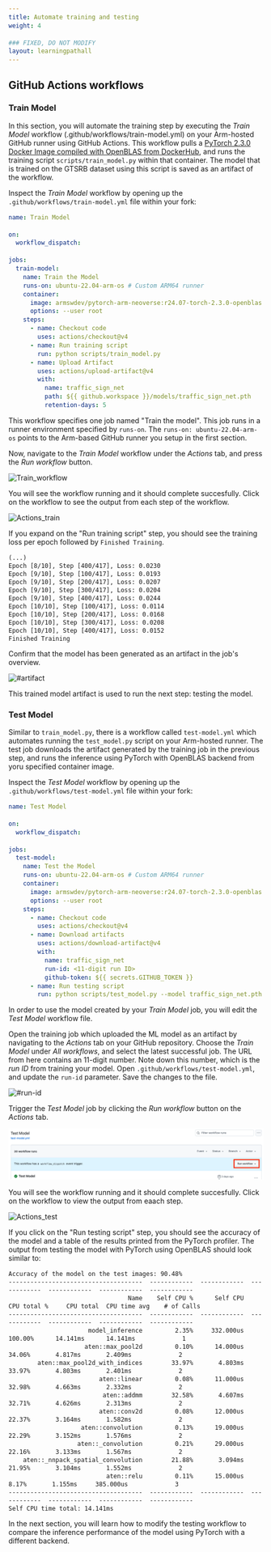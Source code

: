 ```yaml
---
title: Automate training and testing
weight: 4

### FIXED, DO NOT MODIFY
layout: learningpathall
---
```


## GitHub Actions workflows

### Train Model

In this section, you will automate the training step by executing the _Train Model_ workflow (.github/workflows/train-model.yml) on your Arm-hosted GitHub runner using GitHub Actions. This workflow pulls a [PyTorch 2.3.0 Docker Image compiled with OpenBLAS from DockerHub](https://hub.docker.com/r/armswdev/pytorch-arm-neoverse), and runs the training script `scripts/train_model.py` within that container. The model that is trained on the GTSRB dataset using this script is saved as an artifact of the workflow. 

Inspect the _Train Model_ workflow by opening up the `.github/workflows/train-model.yml` file within your fork:

```yaml
name: Train Model

on:
  workflow_dispatch:

jobs:
  train-model:
    name: Train the Model
    runs-on: ubuntu-22.04-arm-os # Custom ARM64 runner
    container:
      image: armswdev/pytorch-arm-neoverse:r24.07-torch-2.3.0-openblas
      options: --user root
    steps:
      - name: Checkout code
        uses: actions/checkout@v4
      - name: Run training script
        run: python scripts/train_model.py
      - name: Upload Artifact
        uses: actions/upload-artifact@v4
        with:
          name: traffic_sign_net
          path: ${{ github.workspace }}/models/traffic_sign_net.pth
          retention-days: 5
```
This workflow specifies one job named "Train the model". This job runs in a runner environment specified by `runs-on`. The `runs-on: ubuntu-22.04-arm-os` points to the Arm-based GitHub runner you setup in the first section.

Now, navigate to the _Train Model_ workflow under the _Actions_ tab, and press the _Run workflow_ button. 

![Train_workflow](/images/train_run.png)

You will see the workflow running and it should complete succesfully. Click on the workflow to see the output from each step of the workflow. 

![Actions_train](/images/actions_train.png)

If you expand on the "Run training script" step, you should see the training loss per epoch followed by `Finished Training`.

```output
(...)
Epoch [8/10], Step [400/417], Loss: 0.0230
Epoch [9/10], Step [100/417], Loss: 0.0193
Epoch [9/10], Step [200/417], Loss: 0.0207
Epoch [9/10], Step [300/417], Loss: 0.0204
Epoch [9/10], Step [400/417], Loss: 0.0244
Epoch [10/10], Step [100/417], Loss: 0.0114
Epoch [10/10], Step [200/417], Loss: 0.0168
Epoch [10/10], Step [300/417], Loss: 0.0208
Epoch [10/10], Step [400/417], Loss: 0.0152
Finished Training
```
Confirm that the model has been generated as an artifact in the job's overview.

![#artifact](/images/artifact.png)

This trained model artifact is used to run the next step: testing the model.

### Test Model

Similar to `train_model.py`, there is a workflow called `test-model.yml` which automates running the `test_model.py` script on your Arm-hosted runner. The test job downloads the artifact generated by the training job in the previous step, and runs the inference using PyTorch with OpenBLAS backend from yoru specified container image.

Inspect the _Test Model_ workflow by opening up the `.github/workflows/test-model.yml` file within your fork:

```yaml
name: Test Model

on:
  workflow_dispatch:

jobs:
  test-model:
    name: Test the Model
    runs-on: ubuntu-22.04-arm-os # Custom ARM64 runner
    container:
      image: armswdev/pytorch-arm-neoverse:r24.07-torch-2.3.0-openblas
      options: --user root
    steps:
      - name: Checkout code
        uses: actions/checkout@v4
      - name: Download artifacts
        uses: actions/download-artifact@v4
        with:
          name: traffic_sign_net
          run-id: <11-digit run ID>
          github-token: ${{ secrets.GITHUB_TOKEN }}
      - name: Run testing script
        run: python scripts/test_model.py --model traffic_sign_net.pth

```

In order to use the model created by your _Train Model_ job, you will edit the _Test Model_ workflow file.

Open the training job which uploaded the ML model as an artifact by navigating to the _Actions_ tab on your GitHub repository. Choose the _Train Model_ under _All workflows_, and select the latest successful job. The URL from here contains an 11-digit number. Note down this number, which is the _run ID_ from training your model. Open `.github/workflows/test-model.yml`, and update the `run-id` parameter. Save the changes to the file.

![#run-id](/images/run-id.png)

Trigger the _Test Model_ job by clicking the _Run workflow_ button on the _Actions_ tab. 

![#run-workflow](images/run-workflow.png)

You will see the workflow running and it should complete succesfully. Click on the workflow to view the output from eaach step.

![Actions_test](/images/actions_test.png)

If you click on the "Run testing script" step, you should see the accuracy of the model and a table of the results printed from the PyTorch profiler. The output from testing the model with PyTorch using OpenBLAS should look similar to:

```output
Accuracy of the model on the test images: 90.48%
-------------------------------------  ------------  ------------  ------------  ------------  ------------  ------------
                                 Name    Self CPU %      Self CPU   CPU total %     CPU total  CPU time avg    # of Calls
-------------------------------------  ------------  ------------  ------------  ------------  ------------  ------------
                      model_inference         2.35%     332.000us       100.00%      14.141ms      14.141ms             1
                     aten::max_pool2d         0.10%      14.000us        34.06%       4.817ms       2.409ms             2
        aten::max_pool2d_with_indices        33.97%       4.803ms        33.97%       4.803ms       2.401ms             2
                         aten::linear         0.08%      11.000us        32.98%       4.663ms       2.332ms             2
                          aten::addmm        32.58%       4.607ms        32.71%       4.626ms       2.313ms             2
                         aten::conv2d         0.08%      12.000us        22.37%       3.164ms       1.582ms             2
                    aten::convolution         0.13%      19.000us        22.29%       3.152ms       1.576ms             2
                   aten::_convolution         0.21%      29.000us        22.16%       3.133ms       1.567ms             2
    aten::_nnpack_spatial_convolution        21.88%       3.094ms        21.95%       3.104ms       1.552ms             2
                           aten::relu         0.11%      15.000us         8.17%       1.155ms     385.000us             3
-------------------------------------  ------------  ------------  ------------  ------------  ------------  ------------
Self CPU time total: 14.141ms
```

In the next section, you will learn how to modify the testing workflow to compare the inference performance of the model using PyTorch with a different backend.
